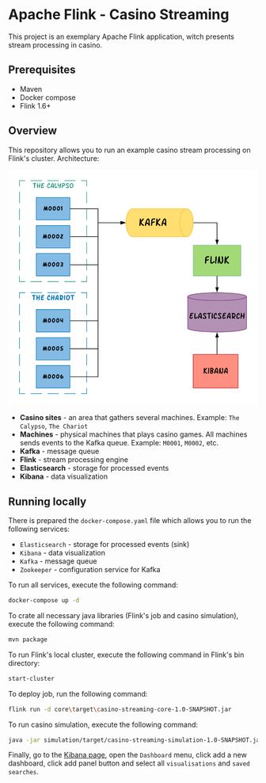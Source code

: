 # Apache Flink - Casino Streaming

This project is an exemplary Apache Flink application, witch presents stream processing in casino.

## Prerequisites

* Maven
* Docker compose
* Flink 1.6+

## Overview

This repository allows you to run an example casino stream processing on Flink's cluster. Architecture:

![Architecture](./images/architecture.png)

* **Casino sites** - an area that gathers several machines. Example: ``The Calypso``, ``The Chariot``
* **Machines** - physical machines that plays casino games. All machines sends events to the Kafka queue. Example: ``M0001``, ``M0002``, etc.
* **Kafka** - message queue
* **Flink** - stream processing engine
* **Elasticsearch** - storage for processed events
* **Kibana** - data visualization

## Running locally

There is prepared the ``docker-compose.yaml`` file which allows you to run the following services:

* ``Elasticsearch`` - storage for processed events (sink)
* ``Kibana`` - data visualization
* ``Kafka`` - message queue
* ``Zookeeper`` - configuration service for Kafka

To run all services, execute the following command:

```bash
docker-compose up -d
```

To crate all necessary java libraries (Flink's job and casino simulation), execute the following command:

```bash
mvn package
```

To run Flink's local cluster, execute the following command in Flink's bin directory:

```bash
start-cluster
```

To deploy job, run the following command:

```bash
flink run -d core\target\casino-streaming-core-1.0-SNAPSHOT.jar
```

To run casino simulation, execute the following command:

```bash
java -jar simulation/target/casino-streaming-simulation-1.0-SNAPSHOT.jar
```

Finally, go to the [Kibana page](http://localhost:5601), open the ``Dashboard`` menu, click add a new dashboard, 
click add panel button and select all ``visualisations`` and ``saved searches``.